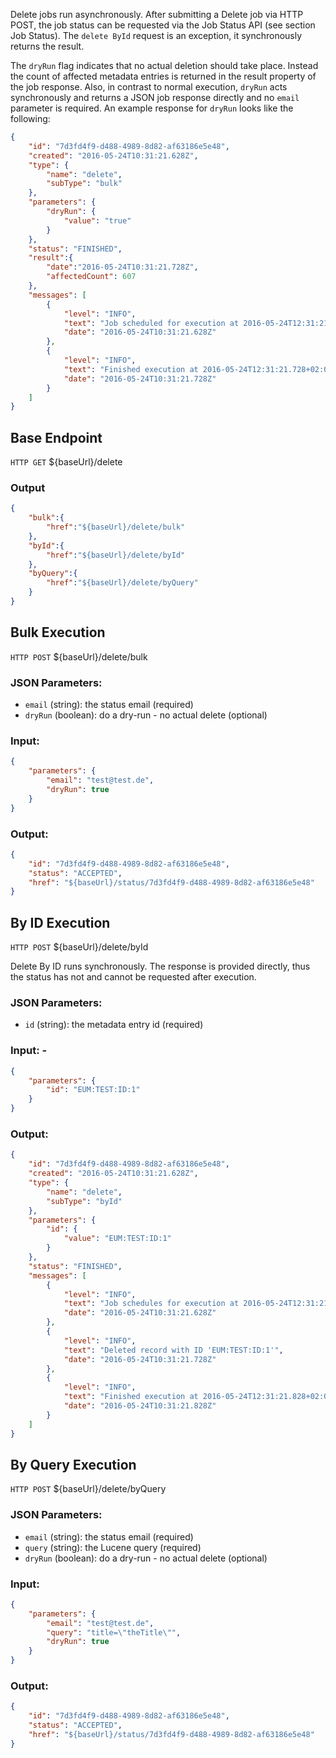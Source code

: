 Delete jobs run asynchronously. After submitting a Delete job via HTTP POST,
the job status can be requested via the Job Status API (see section Job Status).
The `delete ById` request is an exception, it synchronously returns the result.

The `dryRun` flag indicates that no actual deletion should take place. Instead the
count of affected metadata entries is returned in the result property of the job
response. Also, in contrast to normal execution, `dryRun` acts synchronously and
returns a JSON job response directly and no `email` parameter is required. An
example response for `dryRun` looks like the following:

```json
{
    "id": "7d3fd4f9-d488-4989-8d82-af63186e5e48",
    "created": "2016-05-24T10:31:21.628Z",
    "type": {
        "name": "delete",
        "subType": "bulk"
    },
    "parameters": {
        "dryRun": {
            "value": "true"
        }
    },
    "status": "FINISHED",
    "result":{  
        "date":"2016-05-24T10:31:21.728Z",
        "affectedCount": 607
    },
    "messages": [
        {
            "level": "INFO",
            "text": "Job scheduled for execution at 2016-05-24T12:31:21.628+02:00",
            "date": "2016-05-24T10:31:21.628Z"
        },
        {
            "level": "INFO",
            "text": "Finished execution at 2016-05-24T12:31:21.728+02:00",
            "date": "2016-05-24T10:31:21.728Z"
        }
    ]
}
```

## Base Endpoint

`HTTP GET` ${baseUrl}/delete

### Output

```json
{  
    "bulk":{  
        "href":"${baseUrl}/delete/bulk"
    },
    "byId":{  
        "href":"${baseUrl}/delete/byId"
    },
    "byQuery":{  
        "href":"${baseUrl}/delete/byQuery"
    }
}
```

## Bulk Execution

`HTTP POST` ${baseUrl}/delete/bulk

### JSON Parameters:

* `email` (string): the status email (required)
* `dryRun` (boolean): do a dry-run - no actual delete (optional)

### Input:

```json
{
    "parameters": {
        "email": "test@test.de",
        "dryRun": true
    }
}
```

### Output:

```json
{
    "id": "7d3fd4f9-d488-4989-8d82-af63186e5e48",
    "status": "ACCEPTED",
    "href": "${baseUrl}/status/7d3fd4f9-d488-4989-8d82-af63186e5e48"
}
```


## By ID Execution

`HTTP POST` ${baseUrl}/delete/byId

Delete By ID runs synchronously. The response is provided directly, thus
the status has not and cannot be requested after execution.

### JSON Parameters:

* `id` (string): the metadata entry id (required)

### Input: -

```json
{
    "parameters": {
        "id": "EUM:TEST:ID:1"
    }
}
```

### Output:

```json
{
    "id": "7d3fd4f9-d488-4989-8d82-af63186e5e48",
    "created": "2016-05-24T10:31:21.628Z",
    "type": {
        "name": "delete",
        "subType": "byId"
    },
    "parameters": {
        "id": {
            "value": "EUM:TEST:ID:1"
        }
    },
    "status": "FINISHED",
    "messages": [
        {
            "level": "INFO",
            "text": "Job schedules for execution at 2016-05-24T12:31:21.628+02:00",
            "date": "2016-05-24T10:31:21.628Z"
        },
        {
            "level": "INFO",
            "text": "Deleted record with ID 'EUM:TEST:ID:1'",
            "date": "2016-05-24T10:31:21.728Z"
        },
        {
            "level": "INFO",
            "text": "Finished execution at 2016-05-24T12:31:21.828+02:00",
            "date": "2016-05-24T10:31:21.828Z"
        }
    ]
}
```

## By Query Execution

`HTTP POST` ${baseUrl}/delete/byQuery

### JSON Parameters:

* `email` (string): the status email (required)
* `query` (string): the Lucene query (required)
* `dryRun` (boolean): do a dry-run - no actual delete (optional)

### Input:

```json
{
    "parameters": {
        "email": "test@test.de",
        "query": "title=\"theTitle\"",
        "dryRun": true
    }
}
```

### Output:

```json
{
    "id": "7d3fd4f9-d488-4989-8d82-af63186e5e48",
    "status": "ACCEPTED",
    "href": "${baseUrl}/status/7d3fd4f9-d488-4989-8d82-af63186e5e48"
}
```
